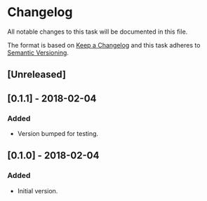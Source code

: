 # Changelog
All notable changes to this task will be documented in this file.

The format is based on [Keep a Changelog](http://keepachangelog.com/en/1.0.0/)
and this task adheres to [Semantic Versioning](http://semver.org/spec/v2.0.0.html).

## [Unreleased]
## [0.1.1] - 2018-02-04
### Added
- Version bumped for testing.

## [0.1.0] - 2018-02-04
### Added
- Initial version.
